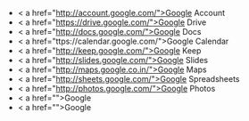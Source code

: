 
* < a href="http://account.google.com/">Google Account</a>
* < a href="https://drive.google.com/">Google Drive</a>
* < a href="http://docs.google.com/">Google Docs </a>
* < a href="ttps://calendar.google.com/">Google Calendar </a>
* < a href="http://keep.google.com/">Google Keep </a>
* < a href="http://slides.google.com/">Google Slides</a>
* < a href="http://maps.google.co.in/">Google Maps </a>
* < a href="http://sheets.google.com/">Google Spreadsheets </a>
* < a href="http://photos.google.com/">Google Photos</a>
* < a href="">Google </a>
* < a href="">Google </a>
